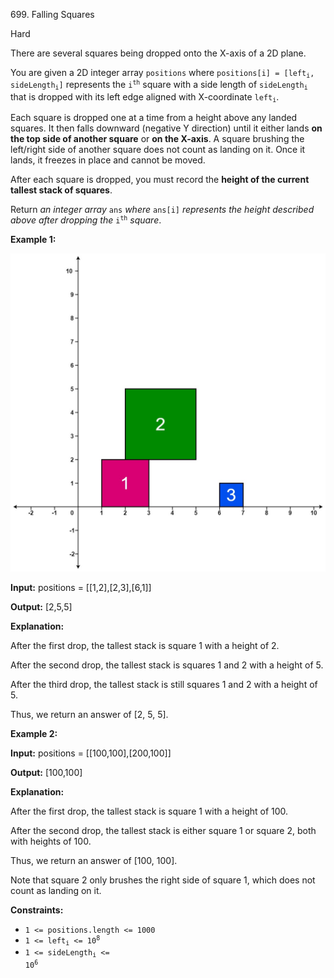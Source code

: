 699\. Falling Squares

Hard

There are several squares being dropped onto the X-axis of a 2D plane.

You are given a 2D integer array `positions` where <code>positions[i] = [left<sub>i</sub>, sideLength<sub>i</sub>]</code> represents the <code>i<sup>th</sup></code> square with a side length of <code>sideLength<sub>i</sub></code> that is dropped with its left edge aligned with X-coordinate <code>left<sub>i</sub></code>.

Each square is dropped one at a time from a height above any landed squares. It then falls downward (negative Y direction) until it either lands **on the top side of another square** or **on the X-axis**. A square brushing the left/right side of another square does not count as landing on it. Once it lands, it freezes in place and cannot be moved.

After each square is dropped, you must record the **height of the current tallest stack of squares**.

Return _an integer array_ `ans` _where_ `ans[i]` _represents the height described above after dropping the_ <code>i<sup>th</sup></code> _square_.

**Example 1:**

![](fallingsq1-plane.jpg)

**Input:** positions = [[1,2],[2,3],[6,1]]

**Output:** [2,5,5]

**Explanation:**

After the first drop, the tallest stack is square 1 with a height of 2.

After the second drop, the tallest stack is squares 1 and 2 with a height of 5.

After the third drop, the tallest stack is still squares 1 and 2 with a height of 5.

Thus, we return an answer of [2, 5, 5]. 

**Example 2:**

**Input:** positions = [[100,100],[200,100]]

**Output:** [100,100]

**Explanation:**

After the first drop, the tallest stack is square 1 with a height of 100.

After the second drop, the tallest stack is either square 1 or square 2, both with heights of 100.

Thus, we return an answer of [100, 100].

Note that square 2 only brushes the right side of square 1, which does not count as landing on it. 

**Constraints:**

*   `1 <= positions.length <= 1000`
*   <code>1 <= left<sub>i</sub> <= 10<sup>8</sup></code>
*   <code>1 <= sideLength<sub>i</sub> <= 10<sup>6</sup></code>